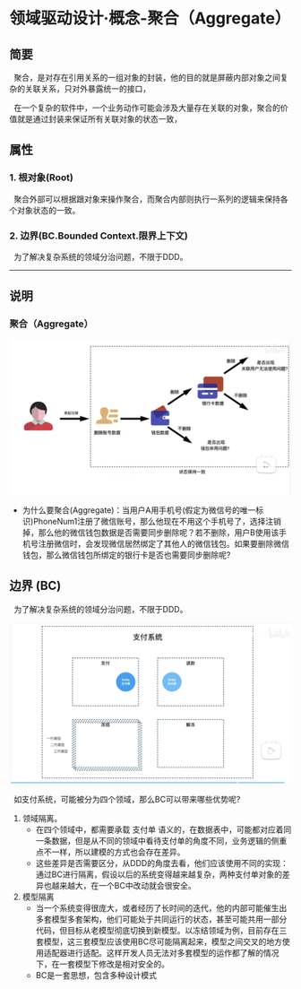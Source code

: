 # 领域驱动设计·概念-聚合（Aggregate）
## 简要
&nbsp;&nbsp;聚合，是对存在引用关系的一组对象的封装，他的目的就是屏蔽内部对象之间复杂的关联关系，只对外暴露统一的接口，

&nbsp;&nbsp;在一个复杂的软件中，一个业务动作可能会涉及大量存在关联的对象，聚合的价值就是通过封装来保证所有关联对象的状态一致，

## 属性
### 1. 根对象(Root)
&nbsp;&nbsp;聚合外部可以根据跟对象来操作聚合，而聚合内部则执行一系列的逻辑来保持各个对象状态的一致。

### 2. 边界(BC.Bounded Context.限界上下文)
&nbsp;&nbsp;为了解决复杂系统的领域分治问题，不限于DDD。

---

## 说明
### 聚合（Aggregate）
<img src="../../pics/Aggregate-WechatIMG317.jpg"/>

- 为什么要聚合(Aggregate)：当用户A用手机号(假定为微信号的唯一标识)PhoneNum1注册了微信账号，那么他现在不用这个手机号了，选择注销掉，那么他的微信钱包数据是否需要同步删除呢？若不删除，用户B使用该手机号注册微信时，会发现微信居然绑定了其他人的微信钱包。如果要删除微信钱包，那么微信钱包所绑定的银行卡是否也需要同步删除呢?

## 边界 (BC)
&nbsp;&nbsp;为了解决复杂系统的领域分治问题，不限于DDD。

<img src="../../pics/Aggregate-WechatIMG318.jpg"/>

&nbsp;&nbsp;如支付系统，可能被分为四个领域，那么BC可以带来哪些优势呢?
1. 领域隔离。
   - 在四个领域中，都需要承载 支付单 语义的，在数据表中，可能都对应着同一条数据，但是从不同的领域中看待支付单的角度不同，业务逻辑的侧重点不一样，所以建模的方式也会存在差异。
   - 这些差异是否需要区分，从DDD的角度去看，他们应该使用不同的实现： 通过BC进行隔离，假设以后的系统变得越来越复杂，两种支付单对象的差异也越来越大，在一个BC中改动就会很安全。
2. 模型隔离
   - 当一个系统变得很庞大，或者经历了长时间的迭代，他的内部可能催生出多套模型多套架构，他们可能处于共同运行的状态，甚至可能共用一部分代码，但目标从老模型彻底切换到新模型。以冻结领域为例，目前存在三套模型，这三套模型应该使用BC尽可能隔离起来，模型之间交叉的地方使用适配器进行适配。这样开发人员无法对多套模型的运作都了解的情况下，在一套模型下修改是相对安全的。
   - BC是一套思想，包含多种设计模式